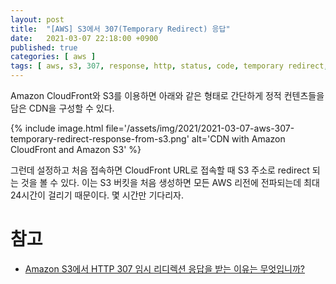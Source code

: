 ```yaml
---
layout: post
title:  "[AWS] S3에서 307(Temporary Redirect) 응답"
date:   2021-03-07 22:18:00 +0900
published: true
categories: [ aws ]
tags: [ aws, s3, 307, response, http, status, code, temporary redirect, propagation, cloud front, cdn ]
---
```


Amazon CloudFront와 S3를 이용하면 아래와 같은 형태로 간단하게 정적 컨텐츠들을 담은 CDN을 구성할 수 있다.

{% include image.html file='/assets/img/2021/2021-03-07-aws-307-temporary-redirect-response-from-s3.png' alt='CDN with Amazon CloudFront and Amazon S3' %}

그런데 설정하고 처음 접속하면 CloudFront URL로 접속할 때 S3 주소로 redirect 되는 것을 볼 수 있다. 이는 S3 버킷을 처음 생성하면 모든 AWS 리전에 전파되는데 최대 24시간이 걸리기 때문이다. 몇 시간만 기다리자.


# 참고

- [Amazon S3에서 HTTP 307 임시 리디렉션 응답을 받는 이유는 무엇입니까?](https://aws.amazon.com/ko/premiumsupport/knowledge-center/s3-http-307-response/)
